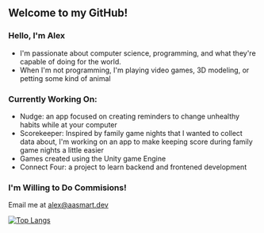 ## Welcome to my GitHub!

### Hello, I'm Alex
 - I'm passionate about computer science, programming, and what they're capable of doing for the world.
 - When I'm not programming, I'm playing video games, 3D modeling, or petting some kind of animal

### Currently Working On:
 - Nudge: an app focused on creating reminders to change unhealthy habits while at your computer
 - Scorekeeper: Inspired by family game nights that I wanted to collect data about, I'm working on an app to make keeping score during family game nights a little easier
 - Games created using the Unity game Engine
 - Connect Four: a project to learn backend and frontened development
 
### I'm Willing to Do Commisions!
Email me at alex@aasmart.dev

[![Top Langs](https://github-readme-stats.vercel.app/api/top-langs/?username=aasmart&layout=compact&theme=dark)](https://github.com/anuraghazra/github-readme-stats)
